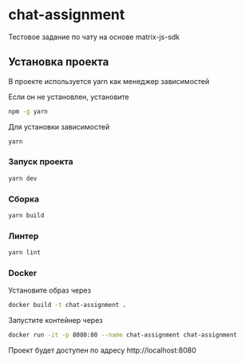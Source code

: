 # chat-assignment

Тестовое задание по чату на основе matrix-js-sdk

## Установка проекта
В проекте используется yarn как менеджер зависимостей

Если он не установлен, установите
```sh
npm -g yarn
````

Для установки зависимостей
```sh
yarn
```

### Запуск проекта

```sh
yarn dev
```

### Сборка

```sh
yarn build
```

### Линтер

```sh
yarn lint
```


### Docker
Установите образ через
```sh
docker build -t chat-assignment .
```
Запустите контейнер через
```sh
docker run -it -p 8080:80 --name chat-assignment chat-assignment
```

Проект будет доступен по адресу http://localhost:8080